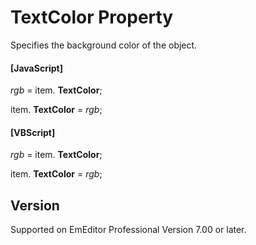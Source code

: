 # TextColor Property

Specifies the background color of the object.

#### \[JavaScript\]

_rgb_ = item. **TextColor**;

item. **TextColor** = _rgb_;

#### \[VBScript\]

_rgb_ = item. **TextColor**;

item. **TextColor** = _rgb_;

## Version

Supported on EmEditor Professional Version 7.00 or later.